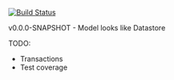 [![Build Status](https://jenkins.cloudaware.com/buildStatus/icon?job=datastore-mongo-impl)](https://jenkins.cloudaware.com/job/datastore-mongo-impl)

v0.0.0-SNAPSHOT - Model looks like Datastore


TODO:
- Transactions
- Test coverage